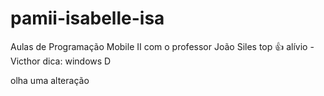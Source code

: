 # pamii-isabelle-isa
Aulas de Programação Mobile II com o professor João Siles
top 👍
alívio -Victhor dica: windows D

olha uma alteração
